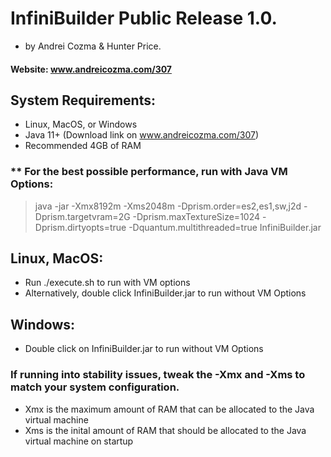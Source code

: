 # InfiniBuilder Public Release 1.0.  
- by Andrei Cozma & Hunter Price.  
#### Website: www.andreicozma.com/307
## System Requirements:
- Linux, MacOS, or Windows
- Java 11+ (Download link on www.andreicozma.com/307)
- Recommended 4GB of RAM

### ** For the best possible performance, run with Java VM Options:
> java -jar -Xmx8192m -Xms2048m -Dprism.order=es2,es1,sw,j2d -Dprism.targetvram=2G -Dprism.maxTextureSize=1024 -Dprism.dirtyopts=true -Dquantum.multithreaded=true InfiniBuilder.jar

## Linux, MacOS:
- Run ./execute.sh to run with VM options
- Alternatively, double click InfiniBuilder.jar to run without VM Options
## Windows:
- Double click on InfiniBuilder.jar to run without VM Options

### If running into stability issues, tweak the -Xmx and -Xms to match your system configuration.
- Xmx is the maximum amount of RAM that can be allocated to the Java virtual machine
- Xms is the inital amount of RAM that should be allocated to the Java virtual machine on startup


